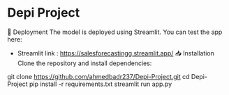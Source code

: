 # Depi Project
🎯 Deployment
The model is deployed using Streamlit. You can test the app here:
- Streamlit link : https://salesforecastingg.streamlit.app/
📥 Installation
Clone the repository and install dependencies:

git clone https://github.com/ahmedbadr237/Depi-Project.git
cd Depi-Project
pip install -r requirements.txt
streamlit run app.py
